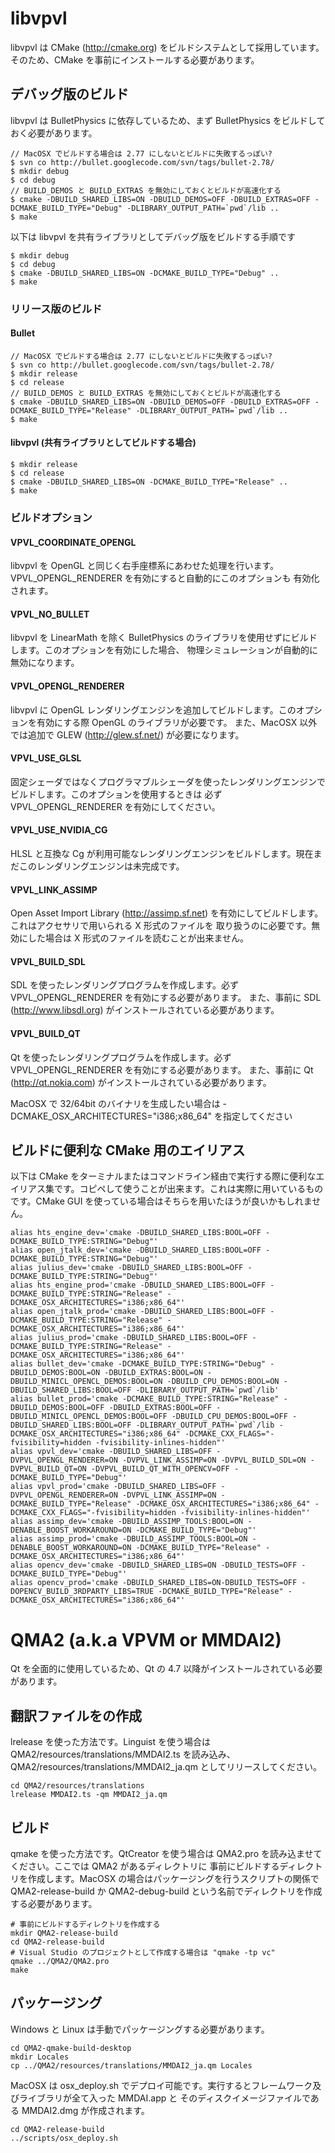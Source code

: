 libvpvl
=======
libvpvl は CMake (http://cmake.org) をビルドシステムとして採用しています。そのため、CMake を事前にインストールする必要があります。

## デバッグ版のビルド

libvpvl は BulletPhysics に依存しているため、まず BulletPhysics をビルドしておく必要があります。
<pre><code>// MacOSX でビルドする場合は 2.77 にしないとビルドに失敗するっぽい?
$ svn co http://bullet.googlecode.com/svn/tags/bullet-2.78/
$ mkdir debug
$ cd debug
// BUILD_DEMOS と BUILD_EXTRAS を無効にしておくとビルドが高速化する
$ cmake -DBUILD_SHARED_LIBS=ON -DBUILD_DEMOS=OFF -DBUILD_EXTRAS=OFF -DCMAKE_BUILD_TYPE="Debug" -DLIBRARY_OUTPUT_PATH=`pwd`/lib ..
$ make
</code></pre>

以下は libvpvl を共有ライブラリとしてデバッグ版をビルドする手順です
<pre><code>$ mkdir debug
$ cd debug
$ cmake -DBUILD_SHARED_LIBS=ON -DCMAKE_BUILD_TYPE="Debug" ..
$ make
</code></pre>

### リリース版のビルド

#### Bullet
<pre><code>// MacOSX でビルドする場合は 2.77 にしないとビルドに失敗するっぽい?
$ svn co http://bullet.googlecode.com/svn/tags/bullet-2.78/
$ mkdir release
$ cd release
// BUILD_DEMOS と BUILD_EXTRAS を無効にしておくとビルドが高速化する
$ cmake -DBUILD_SHARED_LIBS=ON -DBUILD_DEMOS=OFF -DBUILD_EXTRAS=OFF -DCMAKE_BUILD_TYPE="Release" -DLIBRARY_OUTPUT_PATH=`pwd`/lib ..
$ make
</code></pre>

#### libvpvl (共有ライブラリとしてビルドする場合)
<pre><code>$ mkdir release
$ cd release
$ cmake -DBUILD_SHARED_LIBS=ON -DCMAKE_BUILD_TYPE="Release" ..
$ make
</code></pre>

### ビルドオプション

#### VPVL_COORDINATE_OPENGL
libvpvl を OpenGL と同じく右手座標系にあわせた処理を行います。VPVL_OPENGL_RENDERER を有効にすると自動的にこのオプションも
有効化されます。

#### VPVL_NO_BULLET
libvpvl を LinearMath を除く BulletPhysics のライブラリを使用せずにビルドします。このオプションを有効にした場合、
物理シミュレーションが自動的に無効になります。

#### VPVL_OPENGL_RENDERER
libvpvl に OpenGL レンダリングエンジンを追加してビルドします。このオプションを有効にする際 OpenGL のライブラリが必要です。
また、MacOSX 以外では追加で GLEW (http://glew.sf.net/) が必要になります。

#### VPVL_USE_GLSL
固定シェーダではなくプログラマブルシェーダを使ったレンダリングエンジンでビルドします。このオプションを使用するときは
必ず VPVL_OPENGL_RENDERER を有効にしてください。

#### VPVL_USE_NVIDIA_CG
HLSL と互換な Cg が利用可能なレンダリングエンジンをビルドします。現在まだこのレンダリングエンジンは未完成です。

#### VPVL_LINK_ASSIMP
Open Asset Import Library (http://assimp.sf.net) を有効にしてビルドします。これはアクセサリで用いられる X 形式のファイルを
取り扱うのに必要です。無効にした場合は X 形式のファイルを読むことが出来ません。

#### VPVL_BUILD_SDL
SDL を使ったレンダリングプログラムを作成します。必ず VPVL_OPENGL_RENDERER を有効にする必要があります。
また、事前に SDL (http://www.libsdl.org) がインストールされている必要があります。

#### VPVL_BUILD_QT
Qt を使ったレンダリングプログラムを作成します。必ず VPVL_OPENGL_RENDERER を有効にする必要があります。
また、事前に Qt (http://qt.nokia.com) がインストールされている必要があります。

MacOSX で 32/64bit のバイナリを生成したい場合は -DCMAKE_OSX_ARCHITECTURES="i386;x86_64" を指定してください

## ビルドに便利な CMake 用のエイリアス

以下は CMake をターミナルまたはコマンドライン経由で実行する際に便利なエイリアス集です。コピペして使うことが出来ます。これは実際に用いているものです。CMake GUI を使っている場合はそちらを用いたほうが良いかもしれません。

<pre><code>alias hts_engine_dev='cmake -DBUILD_SHARED_LIBS:BOOL=OFF -DCMAKE_BUILD_TYPE:STRING="Debug"'
alias open_jtalk_dev='cmake -DBUILD_SHARED_LIBS:BOOL=OFF -DCMAKE_BUILD_TYPE:STRING="Debug"'
alias julius_dev='cmake -DBUILD_SHARED_LIBS:BOOL=OFF -DCMAKE_BUILD_TYPE:STRING="Debug"'
alias hts_engine_prod='cmake -DBUILD_SHARED_LIBS:BOOL=OFF -DCMAKE_BUILD_TYPE:STRING="Release" -DCMAKE_OSX_ARCHITECTURES="i386;x86_64"'
alias open_jtalk_prod='cmake -DBUILD_SHARED_LIBS:BOOL=OFF -DCMAKE_BUILD_TYPE:STRING="Release" -DCMAKE_OSX_ARCHITECTURES="i386;x86_64"'
alias julius_prod='cmake -DBUILD_SHARED_LIBS:BOOL=OFF -DCMAKE_BUILD_TYPE:STRING="Release" -DCMAKE_OSX_ARCHITECTURES="i386;x86_64"'
alias bullet_dev='cmake -DCMAKE_BUILD_TYPE:STRING="Debug" -DBUILD_DEMOS:BOOL=ON -DBUILD_EXTRAS:BOOL=ON -DBUILD_MINICL_OPENCL_DEMOS:BOOL=ON -DBUILD_CPU_DEMOS:BOOL=ON -DBUILD_SHARED_LIBS:BOOL=OFF -DLIBRARY_OUTPUT_PATH=`pwd`/lib'
alias bullet_prod='cmake -DCMAKE_BUILD_TYPE:STRING="Release" -DBUILD_DEMOS:BOOL=OFF -DBUILD_EXTRAS:BOOL=OFF -DBUILD_MINICL_OPENCL_DEMOS:BOOL=OFF -DBUILD_CPU_DEMOS:BOOL=OFF -DBUILD_SHARED_LIBS:BOOL=OFF -DLIBRARY_OUTPUT_PATH=`pwd`/lib -DCMAKE_OSX_ARCHITECTURES="i386;x86_64" -DCMAKE_CXX_FLAGS="-fvisibility=hidden -fvisibility-inlines-hidden"'
alias vpvl_dev='cmake -DBUILD_SHARED_LIBS=OFF -DVPVL_OPENGL_RENDERER=ON -DVPVL_LINK_ASSIMP=ON -DVPVL_BUILD_SDL=ON -DVPVL_BUILD_QT=ON -DVPVL_BUILD_QT_WITH_OPENCV=OFF -DCMAKE_BUILD_TYPE="Debug"'
alias vpvl_prod='cmake -DBUILD_SHARED_LIBS=OFF -DVPVL_OPENGL_RENDERER=ON -DVPVL_LINK_ASSIMP=ON -DCMAKE_BUILD_TYPE="Release" -DCMAKE_OSX_ARCHITECTURES="i386;x86_64" -DCMAKE_CXX_FLAGS="-fvisibility=hidden -fvisibility-inlines-hidden"'
alias assimp_dev='cmake -DBUILD_ASSIMP_TOOLS:BOOL=ON -DENABLE_BOOST_WORKAROUND=ON -DCMAKE_BUILD_TYPE="Debug"'
alias assimp_prod='cmake -DBUILD_ASSIMP_TOOLS:BOOL=ON -DENABLE_BOOST_WORKAROUND=ON -DCMAKE_BUILD_TYPE="Release" -DCMAKE_OSX_ARCHITECTURES="i386;x86_64"'
alias opencv_dev='cmake -DBUILD_SHARED_LIBS=ON -DBUILD_TESTS=OFF -DCMAKE_BUILD_TYPE="Debug"'
alias opencv_prod='cmake -DBUILD_SHARED_LIBS=ON-DBUILD_TESTS=OFF -DOPENCV_BUILD_3RDPARTY_LIBS=TRUE -DCMAKE_BUILD_TYPE="Release" -DCMAKE_OSX_ARCHITECTURES="i386;x86_64"'
</code></pre>

QMA2 (a.k.a VPVM or MMDAI2)
===========================
Qt を全面的に使用しているため、Qt の 4.7 以降がインストールされている必要があります。

## 翻訳ファイルをの作成
lrelease を使った方法です。Linguist を使う場合は QMA2/resources/translations/MMDAI2.ts を読み込み、
QMA2/resources/translations/MMDAI2_ja.qm としてリリースしてください。

<pre><code>cd QMA2/resources/translations
lrelease MMDAI2.ts -qm MMDAI2_ja.qm
</code></pre>

## ビルド
qmake を使った方法です。QtCreator を使う場合は QMA2.pro を読み込ませてください。ここでは QMA2 があるディレクトリに
事前にビルドするディレクトリを作成します。MacOSX の場合はパッケージングを行うスクリプトの関係で QMA2-release-build か
QMA2-debug-build という名前でディレクトリを作成する必要があります。

<pre><code># 事前にビルドするディレクトリを作成する
mkdir QMA2-release-build
cd QMA2-release-build
# Visual Studio のプロジェクトとして作成する場合は "qmake -tp vc"
qmake ../QMA2/QMA2.pro
make
</code></pre>

## パッケージング
Windows と Linux は手動でパッケージングする必要があります。

<pre><code>cd QMA2-qmake-build-desktop
mkdir Locales
cp ../QMA2/resources/translations/MMDAI2_ja.qm Locales
</code></pre>

MacOSX は osx_deploy.sh でデプロイ可能です。実行するとフレームワーク及びライブラリが全て入った MMDAI.app と
そのディスクイメージファイルである MMDAI2.dmg が作成されます。

<pre><code>cd QMA2-release-build
../scripts/osx_deploy.sh
</code></pre>

